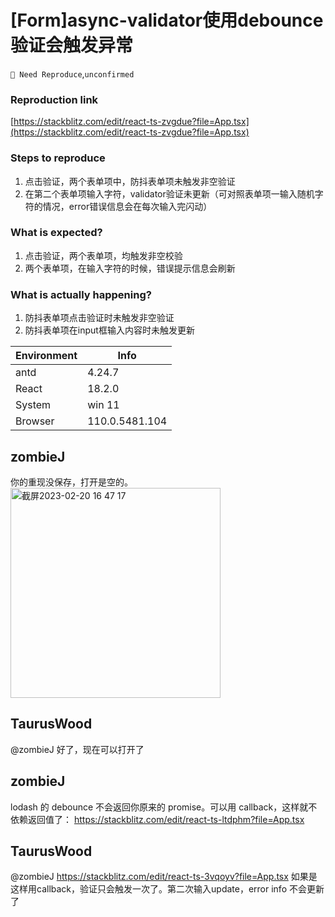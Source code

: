 # [Form]async-validator使用debounce验证会触发异常

`🤔 Need Reproduce`,`unconfirmed`

### Reproduction link

[https://stackblitz.com/edit/react-ts-zvgdue?file=App.tsx](https://stackblitz.com/edit/react-ts-zvgdue?file=App.tsx)

### Steps to reproduce

1. 点击验证，两个表单项中，防抖表单项未触发非空验证
2. 在第二个表单项输入字符，validator验证未更新（可对照表单项一输入随机字符的情况，error错误信息会在每次输入完闪动）

### What is expected?

1. 点击验证，两个表单项，均触发非空校验
2. 两个表单项，在输入字符的时候，错误提示信息会刷新

### What is actually happening?

1. 防抖表单项点击验证时未触发非空验证
2. 防抖表单项在input框输入内容时未触发更新

| Environment | Info           |
| ----------- | -------------- |
| antd        | 4.24.7         |
| React       | 18.2.0         |
| System      | win 11         |
| Browser     | 110.0.5481.104 |

<!-- generated by ant-design-issue-helper. DO NOT REMOVE -->

## zombieJ

你的重现没保存，打开是空的。
<img width="336" alt="截屏2023-02-20 16 47 17" src="https://user-images.githubusercontent.com/5378891/220056645-8a819501-ae1b-420d-a4e2-b3178b5f1ab4.png">

## TaurusWood

@zombieJ 好了，现在可以打开了

## zombieJ

lodash 的 debounce 不会返回你原来的 promise。可以用 callback，这样就不依赖返回值了：
https://stackblitz.com/edit/react-ts-ltdphm?file=App.tsx

## TaurusWood

@zombieJ
https://stackblitz.com/edit/react-ts-3vqoyv?file=App.tsx
如果是这样用callback，验证只会触发一次了。第二次输入update，error info 不会更新了
